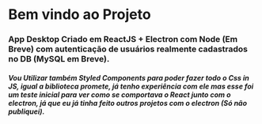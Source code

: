 # Bem vindo ao Projeto

### App Desktop Criado em ReactJS + Electron com Node (Em Breve) com autenticação de usuários realmente cadastrados no DB (MySQL em Breve).

##### Vou Utilizar também Styled Components para poder fazer todo o Css in JS, igual a biblioteca promete, já tenho experiência com ele mas esse foi um teste inicial para ver como se comportava o React junto com o electron, já que eu já tinha feito outros projetos com o electron (Só não publiquei).